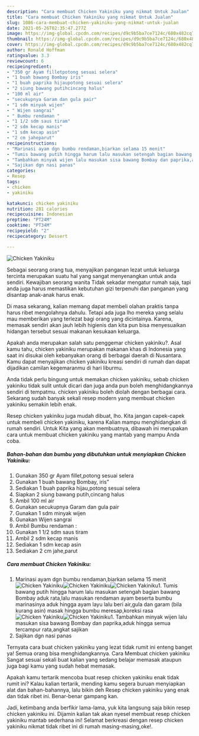 ```yaml
---
description: "Cara membuat Chicken Yakiniku yang nikmat Untuk Jualan"
title: "Cara membuat Chicken Yakiniku yang nikmat Untuk Jualan"
slug: 1086-cara-membuat-chicken-yakiniku-yang-nikmat-untuk-jualan
date: 2021-05-26T02:35:47.277Z
image: https://img-global.cpcdn.com/recipes/d9c9b5ba7ce7124c/680x482cq70/chicken-yakiniku-foto-resep-utama.jpg
thumbnail: https://img-global.cpcdn.com/recipes/d9c9b5ba7ce7124c/680x482cq70/chicken-yakiniku-foto-resep-utama.jpg
cover: https://img-global.cpcdn.com/recipes/d9c9b5ba7ce7124c/680x482cq70/chicken-yakiniku-foto-resep-utama.jpg
author: Ronald Hoffman
ratingvalue: 3.3
reviewcount: 6
recipeingredient:
- "350 gr Ayam filletpotong sesuai selera"
- "1 buah bawang Bombay iris"
- "1 buah paprika hijaupotong sesuai selera"
- "2 siung bawang putihcincang halus"
- "100 ml air"
- "secukupnya Garam dan gula pair"
- "1 sdm minyak wijen"
- " Wijen sangrai"
- " Bumbu rendaman "
- "1 1/2 sdm saus tiram"
- "2 sdm kecap manis"
- "1 sdm kecap asin"
- "2 cm jaheparut"
recipeinstructions:
- "Marinasi ayam dgn bumbu rendaman,biarkan selama 15 menit"
- "Tumis bawang putih hingga harum lalu masukan setengah bagian bawang Bombay aduk rata,lalu masukan rendaman ayam beserta bumbu marinasinya aduk hingga ayam layu lalu beri air,gula dan garam (bila kurang asin) masak hingga bumbu meresap,koreksi rasa"
- "Tambahkan minyak wijen lalu masukan sisa bawang Bombay dan paprika,aduk hingga semua tercampur rata,angkat sajikan"
- "Sajikan dgn nasi panas"
categories:
- Resep
tags:
- chicken
- yakiniku

katakunci: chicken yakiniku 
nutrition: 281 calories
recipecuisine: Indonesian
preptime: "PT24M"
cooktime: "PT34M"
recipeyield: "2"
recipecategory: Dessert

---
```



![Chicken Yakiniku](https://img-global.cpcdn.com/recipes/d9c9b5ba7ce7124c/680x482cq70/chicken-yakiniku-foto-resep-utama.jpg)

Sebagai seorang orang tua, menyajikan panganan lezat untuk keluarga tercinta merupakan suatu hal yang sangat menyenangkan untuk anda sendiri. Kewajiban seorang  wanita Tidak sekadar mengatur rumah saja, tapi anda juga harus memastikan kebutuhan gizi terpenuhi dan panganan yang disantap anak-anak harus enak.

Di masa  sekarang, kalian memang dapat membeli olahan praktis tanpa harus ribet mengolahnya dahulu. Tetapi ada juga lho mereka yang selalu mau memberikan yang terlezat bagi orang yang dicintainya. Karena, memasak sendiri akan jauh lebih higienis dan kita pun bisa menyesuaikan hidangan tersebut sesuai makanan kesukaan keluarga. 



Apakah anda merupakan salah satu penggemar chicken yakiniku?. Asal kamu tahu, chicken yakiniku merupakan makanan khas di Indonesia yang saat ini disukai oleh kebanyakan orang di berbagai daerah di Nusantara. Kamu dapat menyajikan chicken yakiniku kreasi sendiri di rumah dan dapat dijadikan camilan kegemaranmu di hari liburmu.

Anda tidak perlu bingung untuk memakan chicken yakiniku, sebab chicken yakiniku tidak sulit untuk dicari dan juga anda pun boleh menghidangkannya sendiri di tempatmu. chicken yakiniku boleh diolah dengan berbagai cara. Sekarang sudah banyak sekali resep modern yang membuat chicken yakiniku semakin lebih enak.

Resep chicken yakiniku juga mudah dibuat, lho. Kita jangan capek-capek untuk membeli chicken yakiniku, karena Kalian mampu menghidangkan di rumah sendiri. Untuk Kita yang akan membuatnya, dibawah ini merupakan cara untuk membuat chicken yakiniku yang mantab yang mampu Anda coba.

<!--inarticleads1-->

##### Bahan-bahan dan bumbu yang dibutuhkan untuk menyiapkan Chicken Yakiniku:

1. Gunakan 350 gr Ayam fillet,potong sesuai selera
1. Gunakan 1 buah bawang Bombay, iris&#34;
1. Sediakan 1 buah paprika hijau,potong sesuai selera
1. Siapkan 2 siung bawang putih,cincang halus
1. Ambil 100 ml air
1. Gunakan secukupnya Garam dan gula pair
1. Gunakan 1 sdm minyak wijen
1. Gunakan  Wijen sangrai
1. Ambil  Bumbu rendaman :
1. Gunakan 1 1/2 sdm saus tiram
1. Ambil 2 sdm kecap manis
1. Sediakan 1 sdm kecap asin
1. Sediakan 2 cm jahe,parut




<!--inarticleads2-->

##### Cara membuat Chicken Yakiniku:

1. Marinasi ayam dgn bumbu rendaman,biarkan selama 15 menit
<img src="https://img-global.cpcdn.com/steps/5b97acd8d22af744/160x128cq70/chicken-yakiniku-langkah-memasak-1-foto.jpg" alt="Chicken Yakiniku"><img src="https://img-global.cpcdn.com/steps/55c5cb86087d0a4a/160x128cq70/chicken-yakiniku-langkah-memasak-1-foto.jpg" alt="Chicken Yakiniku"><img src="https://img-global.cpcdn.com/steps/3dd1eb5e9cb7a412/160x128cq70/chicken-yakiniku-langkah-memasak-1-foto.jpg" alt="Chicken Yakiniku">1. Tumis bawang putih hingga harum lalu masukan setengah bagian bawang Bombay aduk rata,lalu masukan rendaman ayam beserta bumbu marinasinya aduk hingga ayam layu lalu beri air,gula dan garam (bila kurang asin) masak hingga bumbu meresap,koreksi rasa
<img src="https://img-global.cpcdn.com/steps/637fcc3d2e41e86c/160x128cq70/chicken-yakiniku-langkah-memasak-2-foto.jpg" alt="Chicken Yakiniku"><img src="https://img-global.cpcdn.com/steps/680440f2aa995d9b/160x128cq70/chicken-yakiniku-langkah-memasak-2-foto.jpg" alt="Chicken Yakiniku">1. Tambahkan minyak wijen lalu masukan sisa bawang Bombay dan paprika,aduk hingga semua tercampur rata,angkat sajikan
1. Sajikan dgn nasi panas




Ternyata cara buat chicken yakiniku yang lezat tidak rumit ini enteng banget ya! Semua orang bisa menghidangkannya. Cara Membuat chicken yakiniku Sangat sesuai sekali buat kalian yang sedang belajar memasak ataupun juga bagi kamu yang sudah hebat memasak.

Apakah kamu tertarik mencoba buat resep chicken yakiniku enak tidak rumit ini? Kalau kalian tertarik, mending kamu segera buruan menyiapkan alat dan bahan-bahannya, lalu bikin deh Resep chicken yakiniku yang enak dan tidak ribet ini. Benar-benar gampang kan. 

Jadi, ketimbang anda berfikir lama-lama, yuk kita langsung saja bikin resep chicken yakiniku ini. Dijamin kalian tak akan nyesel membuat resep chicken yakiniku mantab sederhana ini! Selamat berkreasi dengan resep chicken yakiniku nikmat tidak ribet ini di rumah masing-masing,oke!.

